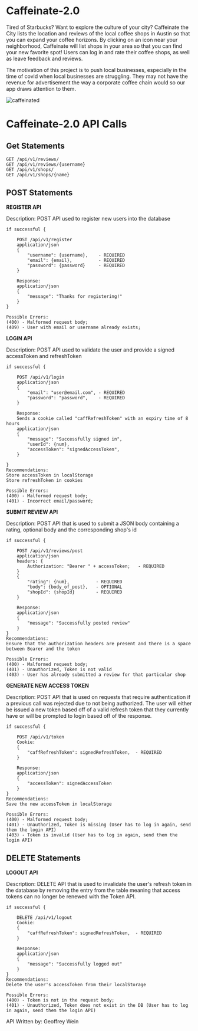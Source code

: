 # Caffeinate-2.0

Tired of Starbucks? Want to explore the culture of your city? Caffeinate the City lists the location and reviews of the local coffee shops in Austin so that you can expand your coffee horizons. By clicking on an icon near your neighborhood, Caffeinate will list shops in your area so that you can find your new favorite spot! Users can log in and rate their coffee shops, as well as leave feedback and reviews. 

The motivation of this project is to push local businesses, especially in the time of covid when local businesses are struggling. They may not have the revenue for advertisement the way a corporate coffee chain would so our app draws attention to them.

![caffeinated](https://user-images.githubusercontent.com/80538653/129639178-1cdd3638-1fb3-4bbc-8ce3-7e457e1711e6.jpg)


# Caffeinate-2.0 API Calls

## Get Statements

    GET /api/v1/reviews/
    GET /api/v1/reviews/{username}
    GET /api/v1/shops/
    GET /api/v1/shops/{name}

## POST Statements

**REGISTER API**

Description: POST API used to register new users into the database

    if successful {

        POST /api/v1/register
        application/json
        {
    	    "username": {username},    - REQUIRED
    	    "email": {email},          - REQUIRED
    	    "password": {password}     - REQUIRED
    	}

    	Response:
    	application/json
    	{
    		"message": "Thanks for registering!"
    	}
    }

    Possible Errors:
    (400) - Malformed request body;
    (409) - User with email or username already exists;

**LOGIN API**

Description: POST API used to validate the user and provide a signed accessToken and refreshToken

    if successful {

        POST /api/v1/login
        application/json
        {
    	    "email": "user@email.com", - REQUIRED
    	    "password": "password",    - REQUIRED
    	}

    	Response:
    	Sends a cookie called "caffRefreshToken" with an expiry time of 8 hours
    	application/json
    	{
    		"message": "Successfully signed in",
    		"userId": {num},
    		"accessToken": "signedAccessToken",
    	}

    }
    Recommendations:
    Store accessToken in localStorage
    Store refreshToken in cookies

    Possible Errors:
    (400) - Malformed request body;
    (401) - Incorrect email/password;

**SUBMIT REVIEW API**

Description: POST API that is used to submit a JSON body containing a rating, optional body and the corresponding shop's id

    if successful {

    	POST /api/v1/reviews/post
    	application/json
    	headers: {
    		Authorization: "Bearer " + accessToken;   - REQUIRED
    	}
    	{
    		"rating": {num},          - REQUIRED
    		"body": {body_of_post},   - OPTIONAL
    		"shopId": {shopId}        - REQUIRED
    	}

    	Response:
    	application/json
    	{
    		"message": "Successfully posted review"
    	}
    }
    Recommendations:
    Ensure that the authorization headers are present and there is a space between Bearer and the token

    Possible Errors:
    (400) - Malformed request body;
    (401) - Unauthorized, Token is not valid
    (403) - User has already submitted a review for that particular shop

**GENERATE NEW ACCESS TOKEN**

Description: POST API that is used on requests that require authentication if a previous call was rejected due to not being authorized. The user will either be issued a new token based off of a valid refresh token that they currently have or will be prompted to login based off of the response.

    if successful {

    	POST /api/v1/token
    	Cookie:
    	{
    		"caffRefreshToken": signedRefreshToken,  - REQUIRED
    	}

    	Response:
    	application/json
    	{
    		"accessToken": signedAccessToken
    	}
    }
    Recommendations:
    Save the new accessToken in localStorage

    Possible Errors:
    (400) - Malformed request body;
    (401) - Unauthorized, Token is missing (User has to log in again, send them the login API)
    (403) - Token is invalid (User has to log in again, send them the login API)

## DELETE Statements

**LOGOUT API**

Description: DELETE API that is used to invalidate the user's refresh token in the database by removing the entry from the table meaning that access tokens can no longer be renewed with the Token API.

    if successful {

    	DELETE /api/v1/logout
    	Cookie:
    	{
    		"caffRefreshToken": signedRefreshToken,  - REQUIRED
    	}

    	Response:
    	application/json
    	{
    		"message": "Successfully logged out"
    	}
    }
    Recommendations:
    Delete the user's accessToken from their localStorage

    Possible Errors:
    (400) - Token is not in the request body;
    (401) - Unauthorized, Token does not exist in the DB (User has to log in again, send them the login API)

API Written by: Geoffrey Wein
